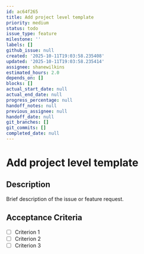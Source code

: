 ```yaml
---
id: ac64f265
title: Add project level template
priority: medium
status: todo
issue_type: feature
milestone: ''
labels: []
github_issue: null
created: '2025-10-11T19:03:58.235408'
updated: '2025-10-11T19:03:58.235414'
assignee: shanewilkins
estimated_hours: 2.0
depends_on: []
blocks: []
actual_start_date: null
actual_end_date: null
progress_percentage: null
handoff_notes: null
previous_assignee: null
handoff_date: null
git_branches: []
git_commits: []
completed_date: null
---
```


# Add project level template

## Description

Brief description of the issue or feature request.

## Acceptance Criteria

- [ ] Criterion 1
- [ ] Criterion 2
- [ ] Criterion 3